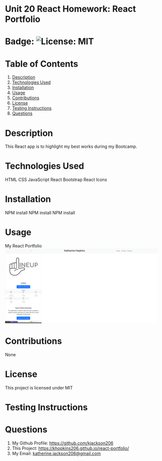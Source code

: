 # Unit 20 React Homework: React Portfolio

# Badge: ![License: MIT](https://img.shields.io/badge/License-MIT-yellow.svg)

# Table of Contents

1. [Description](#description)
2. [Technologies Used](#technologies-used)
3. [Installation](#installation)
4. [Usage](#usage)
5. [Contributions](#contribution)
6. [License](#license)
7. [Testing Instructions](#testing-instructions)
8. [Questions](#questions)

# Description

This React app is to highlight my best works during my Bootcamp.

# Technologies Used

HTML
CSS
JavaScript
React
Bootstrap
React Icons

# Installation

NPM install
NPM install
NPM install

# Usage

My React Portfolio ![Homepage](public/homepage.png)

# Contributions

None

# License

This project is licensed under MIT

# Testing Instructions

# Questions

1. My Github Profile: https://github.com/kjackson206
2. This Project: https://khopkins206.github.io/react-portfolio/
3. My Email: katherine.jackson206@gmail.com
